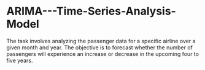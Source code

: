 # ARIMA---Time-Series-Analysis-Model
The task involves analyzing the passenger data for a specific airline over a given month and year. The objective is to forecast whether the number of passengers will experience an increase or decrease in the upcoming four to five years.
